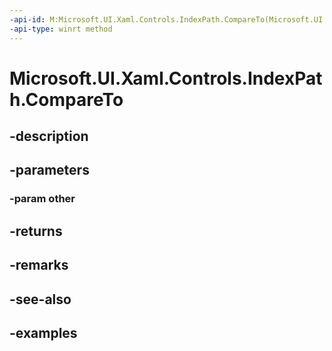 ```yaml
---
-api-id: M:Microsoft.UI.Xaml.Controls.IndexPath.CompareTo(Microsoft.UI.Xaml.Controls.IndexPath)
-api-type: winrt method
---
```


<!-- Method syntax.
public int IndexPath.CompareTo(IndexPath other)
-->

# Microsoft.UI.Xaml.Controls.IndexPath.CompareTo

## -description

## -parameters
### -param other

## -returns

## -remarks

## -see-also

## -examples


